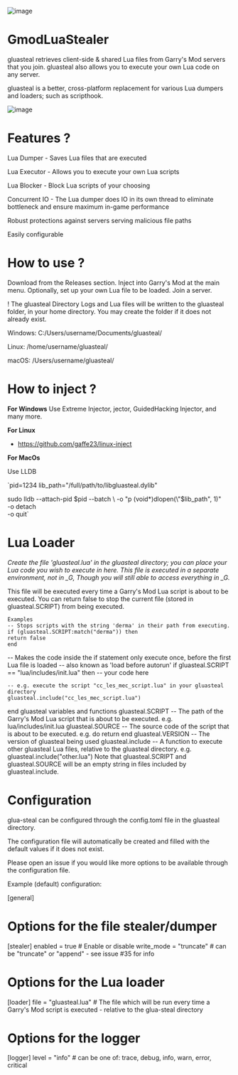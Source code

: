 ![image](https://github.com/user-attachments/assets/2c1ddb2f-19e1-4714-bbef-15b0bf11960d)


# GmodLuaStealer



gluasteal retrieves client-side & shared Lua files from Garry's Mod servers that you join. gluasteal also allows you to execute your own Lua code on any server.

gluasteal is a better, cross-platform replacement for various Lua dumpers and loaders; such as scripthook.

![image](https://github.com/user-attachments/assets/ebf3178d-df89-49c6-8243-1fb4e22511fa)

# Features ?

Lua Dumper - Saves Lua files that are executed

Lua Executor - Allows you to execute your own Lua scripts

Lua Blocker - Block Lua scripts of your choosing

Concurrent IO - The Lua dumper does IO in its own thread to eliminate bottleneck and ensure maximum in-game performance

Robust protections against servers serving malicious file paths

Easily configurable


# How to use ?

Download from the Releases section.
Inject into Garry's Mod at the main menu. 
Optionally, set up your own Lua file to be loaded.
Join a server.

!
The gluasteal Directory
Logs and Lua files will be written to the gluasteal folder, in your home directory. You may create the folder if it does not already exist.

Windows: C:/Users/username/Documents/gluasteal/

Linux: /home/username/gluasteal/

macOS: /Users/username/gluasteal/

# How to inject ?

 **For Windows**
Use Extreme Injector, jector, GuidedHacking Injector, and many more.

 **For Linux**
- https://github.com/gaffe23/linux-inject

 **For MacOs**

Use LLDB


`pid=1234
lib_path="/full/path/to/libgluasteal.dylib"

sudo lldb --attach-pid $pid --batch \
    -o "p (void*)dlopen(\"$lib_path\", 1)" \
    -o detach \
    -o quit`

# Lua Loader 

    
 *Create the file 'gluasteal.lua' in the gluasteal directory; you can place your Lua code you wish to execute in here. This file is executed in a separate environment, not in _G, Though you will still able to access everything in _G.*

This file will be executed every time a Garry's Mod Lua script is about to be executed. You can return false to stop the current file (stored in gluasteal.SCRIPT) from being executed.

    Examples
    -- Stops scripts with the string 'derma' in their path from executing.
    if (gluasteal.SCRIPT:match("derma")) then
    return false
    end 
-- Makes the code inside the if statement only execute once, before the first Lua file is loaded
-- also known as 'load before autorun'
if gluasteal.SCRIPT == "lua/includes/init.lua" then
    -- your code here
    
    -- e.g. execute the script "cc_les_mec_script.lua" in your gluasteal directory
    gluasteal.include("cc_les_mec_script.lua")
end
gluasteal variables and functions
gluasteal.SCRIPT -- The path of the Garry's Mod Lua script that is about to be executed. e.g. lua/includes/init.lua
gluasteal.SOURCE -- The source code of the script that is about to be executed. e.g. do return end
gluasteal.VERSION -- The version of gluasteal being used
gluasteal.include -- A function to execute other gluasteal Lua files, relative to the gluasteal directory. e.g. gluasteal.include("other.lua")
Note that gluasteal.SCRIPT and gluasteal.SOURCE will be an empty string in files included by gluasteal.include.

# Configuration

glua-steal can be configured through the config.toml file in the gluasteal directory.

The configuration file will automatically be created and filled with the default values if it does not exist.

Please open an issue if you would like more options to be available through the configuration file.

Example (default) configuration:

[general]

# Options for the file stealer/dumper
[stealer]
enabled = true # Enable or disable
write_mode = "truncate" # can be "truncate" or "append" - see issue #35 for info

# Options for the Lua loader
[loader]
file = "gluasteal.lua" # The file which will be run every time a Garry's Mod script is executed - relative to the glua-steal directory

# Options for the logger
[logger]
level = "info" # can be one of: trace, debug, info, warn, error, critical
